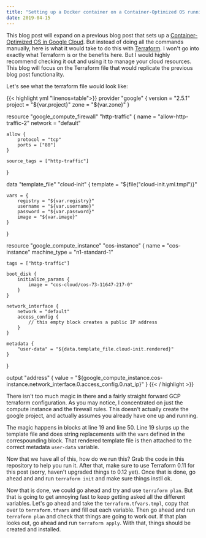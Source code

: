 ```yaml
---
title: "Setting up a Docker container on a Container-Optimized OS running on the Google Cloud with Terraform"
date: 2019-04-15
---
```


This blog post will expand on a previous blog post that sets up a [Container-Optimized OS in Google Cloud](https://blog.baens.net/posts/setting-up-cos-on-gcp/). But instead of doing all the commands manually, here is what it would take to do this with [Terraform](https://www.terraform.io). I won't go into exactly what Terraform is or the benefits here. But I would highly recommend checking it out and using it to manage your cloud resources. This blog will focus on the Terraform file that would replicate the previous blog post functionality.

Let's see what the terraform file would look like:

{{< highlight yml "linenos=table">}}
provider "google" {
    version = "2.5.1"
    project = "${var.project}"
    zone = "${var.zone}"
}

resource "google_compute_firewall" "http-traffic" {
    name = "allow-http-traffic-2"
    network = "default"

    allow {
        protocol = "tcp"
        ports = ["80"]
    }

    source_tags = ["http-traffic"]
}

data "template_file" "cloud-init" {
    template = "${file("cloud-init.yml.tmpl")}"

    vars = {
        registry = "${var.registry}"
        username = "${var.username}"
        password = "${var.password}"
        image = "${var.image}"
    }
}

resource "google_compute_instance" "cos-instance" {
    name = "cos-instance"
    machine_type = "n1-standard-1"

    tags = ["http-traffic"]

    boot_disk {
        initialize_params {
            image = "cos-cloud/cos-73-11647-217-0"
        }
    }

    network_interface {
        network = "default"
        access_config {
            // this empty block creates a public IP address
        }
    }

    metadata {
        "user-data" = "${data.template_file.cloud-init.rendered}"
    }
}

output "address" {
    value = "${google_compute_instance.cos-instance.network_interface.0.access_config.0.nat_ip}"
}
{{< / highlight >}}

There isn't too much magic in there and a fairly straight forward GCP terraform configuration. As you may notice, I concentrated on just the compute instance and the firewall rules. This doesn't actually create the google project, and actually assumes you already have one up and running.

The magic happens in blocks at line 19 and line 50. Line 19 slurps up the template file and does string replacements with the `vars` defined in the correspounding block. That rendered template file is then attached to the correct metadata `user-data` variable.

Now that we have all of this, how do we run this? Grab the code in this repository to help you run it. After that, make sure to use Terraform 0.11 for this post (sorry, haven't upgraded things to 0.12 yet). Once that is done, go ahead and and run `terraform init` and make sure things instll ok. 

Now that is done, we could go ahead and try and use `terraform plan`. But that is going to get annoying fast to keep getting asked all the different variables. Let's go ahead and take the `terraform.tfvars.tmpl`, copy that over to `terraform.tfvars` and fill out each variable. Then go ahead and run `terraform plan` and check that things are going to work out. If that plan looks out, go ahead and run `terraform apply`. With that, things should be created and installed.
